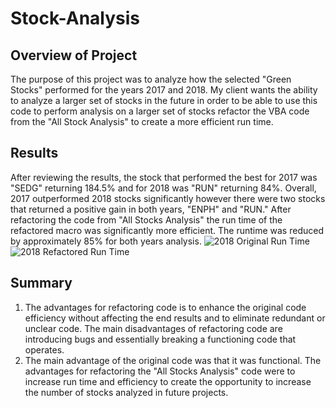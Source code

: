 # Stock-Analysis
## Overview of Project
The purpose of this project was to analyze how the selected "Green Stocks" performed for the years 2017 and 2018. My client wants the ability to analyze a larger set of stocks in the future in order to be able to use this code to perform analysis on a larger set of stocks refactor the VBA code from the "All Stock Analysis" to create a more efficient run time. 
## Results
After reviewing the results, the stock that performed the best for 2017 was "SEDG" returning 184.5% and for 2018 was "RUN" returning 84%. Overall, 2017 outperformed 2018 stocks significantly however there were two stocks that returned a positive gain in both years, "ENPH" and "RUN." After refactoring the code from "All Stocks Analysis" the run time of the refactored macro was significantly more efficient. The runtime was reduced by approximately 85% for both years analysis.
![2018 Original Run Time](https://user-images.githubusercontent.com/95573310/199301265-78671ff9-fe23-4ca2-81f6-7af0d78376ae.png)
![2018 Refactored Run Time](https://user-images.githubusercontent.com/95573310/199301286-175ae999-efea-45eb-ac30-9571a0c01a43.png)
## Summary
1. The advantages for refactoring code is to enhance the original code efficiency without affecting the end results and to eliminate redundant or unclear code. The main disadvantages of refactoring code are introducing bugs and essentially breaking a functioning code that operates.
2. The main advantage of the original code was that it was functional. The advantages for refactoring the "All Stocks Analysis" code were to increase run time and efficiency to create the opportunity to increase the number of stocks analyzed in future projects. 

